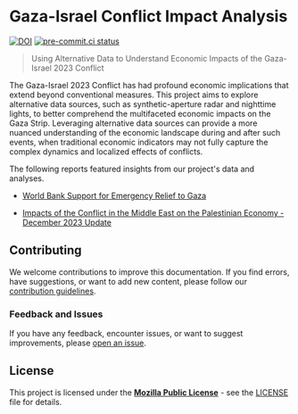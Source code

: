 # Gaza-Israel Conflict Impact Analysis

[![DOI](https://zenodo.org/badge/707308540.svg)](https://zenodo.org/doi/10.5281/zenodo.10684882)
[![pre-commit.ci status](https://results.pre-commit.ci/badge/github/datapartnership/gaza-israel-conflict-impact-analysis/main.svg)](https://results.pre-commit.ci/latest/github/datapartnership/gaza-israel-conflict-impact-analysis/main)


> Using Alternative Data to Understand Economic Impacts of the Gaza-Israel 2023 Conflict

The Gaza-Israel 2023 Conflict has had profound economic implications that extend beyond conventional measures. This project aims to explore alternative data sources, such as synthetic-aperture radar and nighttime lights, to better comprehend the multifaceted economic impacts on the Gaza Strip. Leveraging alternative data sources can provide a more nuanced understanding of the economic landscape during and after such events, when traditional economic indicators may not fully capture the complex dynamics and localized effects of conflicts.

The following reports featured insights from our project's data and analyses.

- [World Bank Support for Emergency Relief to Gaza](https://www.worldbank.org/en/news/press-release/2023/12/12/world-bank-support-for-emergency-relief-to-gaza)

- [Impacts of the Conflict in the Middle East on the Palestinian Economy - December 2023 Update](https://documents1.worldbank.org/curated/en/099721412142313834/pdf/IDU043992ccb0c283048bd0941e073dbfc46633b.pdf)

## Contributing

We welcome contributions to improve this documentation. If you find errors, have suggestions, or want to add new content, please follow our [contribution guidelines](docs/CONTRIBUTING.md).

### Feedback and Issues

If you have any feedback, encounter issues, or want to suggest improvements, please [open an issue](https://github.com/datapartnership/gaza-israel-conflict-impact-analysis/issues/new/choosem).

## License

This project is licensed under the [**Mozilla Public License**](https://opensource.org/license/mpl-2-0/) - see the [LICENSE](LICENSE) file for details.
